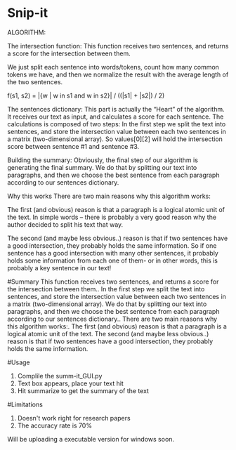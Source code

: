 # Snip-it

ALGORITHM:

The intersection function:
This function receives two sentences, and returns a score for the intersection between them.

We just split each sentence into words/tokens, count how many common tokens we have, and then we normalize the result with the average length of the two sentences.

 f(s1, s2) = |{w | w in s1 and w in s2}| / ((|s1| + |s2|) / 2)


The sentences dictionary:
This part is actually the “Heart” of the algorithm. It receives our text as input, and calculates a score for each sentence. The calculations is composed of two steps:
In the first step we split the text into sentences, and store the intersection value between each two sentences in a matrix (two-dimensional array). So values[0][2] will hold the intersection score between sentence #1 and sentence #3.



Building the summary:
Obviously, the final step of our algorithm is generating the final summary. We do that by splitting our text into paragraphs, and then we choose the best sentence from each paragraph according to our sentences dictionary.


Why this works
There are two main reasons why this algorithm works: 

The first (and obvious) reason is that a paragraph is a logical atomic unit of the text. In simple words – there is probably a very good reason why the author decided to split his text that way. 

The second (and maybe less obvious..) reason is that if two sentences have a good intersection, they probably holds the same information. So if one sentence has a good intersection with many other sentences, it probably holds some information from each one of them- or in other words, this is probably a key sentence in our text!


#Summary
This function receives two sentences, and returns a score for the intersection between them..
In the first step we split the text into sentences, and store the intersection value between each two sentences in a matrix (two-dimensional array).
We do that by splitting our text into paragraphs, and then we choose the best sentence from each paragraph according to our sentences dictionary..
There are two main reasons why this algorithm works:.
The first (and obvious) reason is that a paragraph is a logical atomic unit of the text.
The second (and maybe less obvious..) reason is that if two sentences have a good intersection, they probably holds the same information.

#Usage
1. Complile the summ-it_GUI.py
2. Text box appears, place your text hit
3. Hit summarize to get the summary of the text

#Limitations
1. Doesn't work right for research papers
2. The accuracy rate is 70%

Will be uploading a executable version for windows soon.
